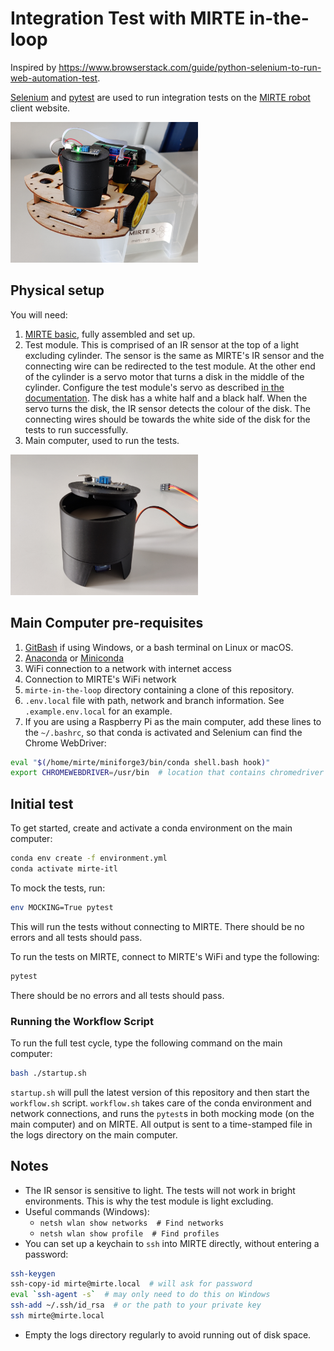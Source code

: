 # Integration Test with MIRTE in-the-loop

Inspired by https://www.browserstack.com/guide/python-selenium-to-run-web-automation-test.

[Selenium](https://www.selenium.dev/) and [pytest](https://docs.pytest.org/) are used to run integration tests on the [MIRTE robot](https://mirte.org/) client website.

<img src="./assets/MIRTEwithTestModule.jpg" alt="MIRTE with t
est module" width="300"/>

## Physical setup

You will need:
1. [MIRTE basic](https://mirte.org/robots), fully assembled and set up.
1. Test module. This is comprised of an IR sensor at the top of a light excluding cylinder. The sensor is the same as MIRTE's IR sensor and the connecting wire can be redirected to the test module. At the other end of the cylinder is a servo motor that turns a disk in the middle of the cylinder. Configure the test module's servo as described [in the documentation](https://docs.mirte.org/0.1.0/doc/configure_mirte.html). The disk has a white half and a black half. When the servo turns the disk, the IR sensor detects the colour of the disk. The connecting wires should be towards the white side of the disk for the tests to run successfully.
1. Main computer, used to run the tests.

<img src="./assets/DanteWilliamsI.jpg" alt="Test module" width="300"/>

## Main Computer pre-requisites
1. [GitBash](https://git-scm.com/downloads) if using Windows, or a bash terminal on Linux or macOS.
1. [Anaconda](https://www.anaconda.com/products/distribution) or [Miniconda](https://www.anaconda.com/docs/getting-started/miniconda/main)
1. WiFi connection to a network with internet access
1. Connection to MIRTE's WiFi network
1. `mirte-in-the-loop` directory containing a clone of this repository.
1. `.env.local` file with path, network and branch information. See `.example.env.local` for an example.
1. If you are using a Raspberry Pi as the main computer, add these lines to the `~/.bashrc`, so that conda is activated and Selenium can find the Chrome WebDriver:
```sh
eval "$(/home/mirte/miniforge3/bin/conda shell.bash hook)"
export CHROMEWEBDRIVER=/usr/bin  # location that contains chromedriver
```

## Initial test
To get started, create and activate a conda environment on the main computer:
```sh
conda env create -f environment.yml
conda activate mirte-itl
```

To mock the tests, run:
```sh
env MOCKING=True pytest
```
This will run the tests without connecting to MIRTE.
There should be no errors and all tests should pass.

To run the tests on MIRTE, connect to MIRTE's WiFi and type the following:
```sh
pytest
```
There should be no errors and all tests should pass.


### Running the Workflow Script
To run the full test cycle, type the following command on the main computer:
```sh
bash ./startup.sh
```
`startup.sh` will pull the latest version of this repository and then start the `workflow.sh` script. `workflow.sh` takes care of the conda environment and network connections, and runs the `pytest`s in both mocking mode (on the main computer) and on MIRTE. All output is sent to a time-stamped file in the logs directory on the main computer.

## Notes
- The IR sensor is sensitive to light. The tests will not work in bright environments. This is why the test module is light excluding.
- Useful commands (Windows):
    - `netsh wlan show networks  # Find networks`
    - `netsh wlan show profile  # Find profiles`
- You can set up a keychain to `ssh` into MIRTE directly, without entering a password:
```sh
ssh-keygen
ssh-copy-id mirte@mirte.local  # will ask for password
eval `ssh-agent -s`  # may only need to do this on Windows
ssh-add ~/.ssh/id_rsa  # or the path to your private key
ssh mirte@mirte.local
```
- Empty the logs directory regularly to avoid running out of disk space.
